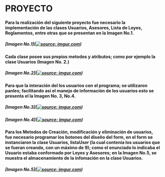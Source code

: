 # PROYECTO
#### Para la realización del siguiente proyecto fue necesario la implementación de las clases Usuarios, Asesores, Lista de Leyes, Reglamentos, entre otras que se presentan en  la Imagen No.1.
##### [Imagen No.1](<a href="https://imgur.com/Moak2tW"><img src="https://i.imgur.com/Moak2tW.png?1" title="source: imgur.com" /></a>)
#### Cada clase posee sus propios metodos y atributos; como por ejemplo la clase Usuarios (Imagen No. 2.)
##### [Imagen No.2](<a href="https://imgur.com/22otVaM"><img src="https://i.imgur.com/22otVaM.png?1" title="source: imgur.com" /></a>)
#### Para que la interación del los usuarios con el programa; se utilizaron panles; facilitando así el manejo de información de los usuarios esto se presenta el la Imagen No. 3, No.4.
##### [Imagen No.3](<a href="https://imgur.com/s5815iv"><img src="https://i.imgur.com/s5815iv.png?1" title="source: imgur.com" /></a>)
##### [Imagen No.4](<a href="https://imgur.com/IAu8Lht"><img src="https://i.imgur.com/IAu8Lht.png?1" title="source: imgur.com" /></a>)
#### Para los Metodos de Creación, modificación y eliminación de usuarios, fue necesario programar los botones del diseño del form, en el form se instanciaron la clase Usuarios, listaUser (la cual contenia los usuarios que se fueran creando, con un máximo de 9); como el enunciado lo indicaba el Usuario estaba conformado por Leyes y Asesores; en la Imagen No.5, se muestra el almacenamiento de la infomación en la clase Usuarios.
##### [Imagen No.5](<a href="https://imgur.com/SGgbzH2"><img src="https://i.imgur.com/SGgbzH2.png?1" title="source: imgur.com" /></a>)
